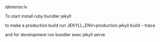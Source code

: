 idinterior.lv

To start install
ruby
bundler
jekyll

to make a production build run
JEKYLL_ENV=production jekyll build --trace

and for development run 
bundler exec jekyll serve